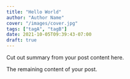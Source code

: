 ```yaml
---
title: "Hello World"
author: "Author Name"
cover: "/images/cover.jpg"
tags: ["tagA", "tagB"]
date: 2021-10-05T09:39:43-07:00
draft: true
---
```


Cut out summary from your post content here.

<!--more-->

The remaining content of your post.

